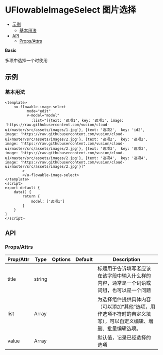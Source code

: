<!-- 该 README.md 根据 api.yaml 和 docs/*.md 自动生成，为了方便在 GitHub 和 NPM 上查阅。如需修改，请查看源文件 -->

# UFlowableImageSelect 图片选择

- [示例](#示例)
    - [基本用法](#基本用法)
- [API]()
    - [Props/Attrs](#propsattrs)

**Basic**

多项中选择一个时使用

## 示例
### 基本用法

```vue
<template>
    <u-flowable-image-select 
		  mode="edit" 
		  v-model="model"
			:list="[{text: '选项1', key: '选项1', image: 'https://raw.githubusercontent.com/vusion/cloud-ui/master/src/assets/images/1.jpg'}, {text: '选项2',  key: 'id2', image: 'https://raw.githubusercontent.com/vusion/cloud-ui/master/src/assets/images/2.jpg'}, {text: '选项2',  key: '选项2', image: 'https://raw.githubusercontent.com/vusion/cloud-ui/master/src/assets/images/2.jpg'}, {text: '选项3',  key: '选项3', image: 'https://raw.githubusercontent.com/vusion/cloud-ui/master/src/assets/images/2.jpg'}, {text: '选项4',  key: '选项4', image: 'https://raw.githubusercontent.com/vusion/cloud-ui/master/src/assets/images/2.jpg'}]"
		>
		</u-flowable-image-select>
</template>
<script>
export default {
    data() {
        return {
            model: ['选项1']
        }
    }
}
</script>
```

## API
### Props/Attrs

| Prop/Attr | Type | Options | Default | Description |
| --------- | ---- | ------- | ------- | ----------- |
| title | string |  |  | 标题用于告诉填写者应该在该字段中输入什么样的内容，通常是一个词语或词组，也可以是一个问题 |
| list | Array |  |  | 为选择组件提供具体内容（可以添加“其他”选项，用作选项不符时的自定义填写），可以自定义编辑、增删、批量编辑选项。 |
| value | Array |  |  | 默认值，记录已经选择的选项 |

